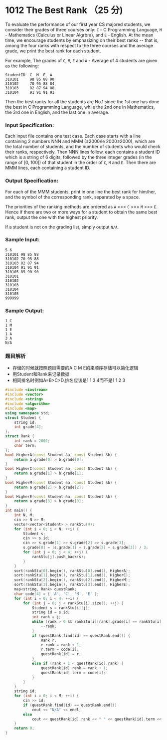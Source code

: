 # 1012 The Best Rank （25 分)

To evaluate the performance of our first year CS majored students, we consider their grades of three courses only: `C` \- C Programming Language, `M` \- Mathematics (Calculus or Linear Algrbra), and `E` \- English. At the mean time, we encourage students by emphasizing on their best ranks -- that is, among the four ranks with respect to the three courses and the average grade, we print the best rank for each student.

For example, The grades of `C`, `M`, `E` and `A` \- Average of 4 students are given as the following:

    StudentID  C  M  E  A
    310101     98 85 88 90
    310102     70 95 88 84
    310103     82 87 94 88
    310104     91 91 91 91
    

Then the best ranks for all the students are No.1 since the 1st one has done the best in C Programming Language, while the 2nd one in Mathematics, the 3rd one in English, and the last one in average.

### Input Specification:

Each input file contains one test case. Each case starts with a line containing 2 numbers NNN and MMM (≤2000\\le 2000≤2000), which are the total number of students, and the number of students who would check their ranks, respectively. Then NNN lines follow, each contains a student ID which is a string of 6 digits, followed by the three integer grades (in the range of \[0, 100\]) of that student in the order of `C`, `M` and `E`. Then there are MMM lines, each containing a student ID.

### Output Specification:

For each of the MMM students, print in one line the best rank for him/her, and the symbol of the corresponding rank, separated by a space.

The priorities of the ranking methods are ordered as `A` >>> `C` >>> `M` >>> `E`. Hence if there are two or more ways for a student to obtain the same best rank, output the one with the highest priority.

If a student is not on the grading list, simply output `N/A`.

### Sample Input:

    5 6
    310101 98 85 88
    310102 70 95 88
    310103 82 87 94
    310104 91 91 91
    310105 85 90 90
    310101
    310102
    310103
    310104
    310105
    999999
    

### Sample Output:

    1 C
    1 M
    1 E
    1 A
    3 A
    N/A

### 题目解析

- 存储的时候就按照题目需要的A C M E的来顺序存储可以简化逻辑
- 用Student和Rank来记录数据
- 相同排名时例如A=B>C>D,排名应该是1 1 3 4而不是1 1 2 3

```C++
#include <iostream>
#include <vector>
#include <string>
#include <algorithm>
#include <map>
using namespace std;
struct Student {
	string id;
	int grade[4];
};
struct Rank {
	int rank = 2002;
	char term;
};
bool HigherA(const Student &a, const Student &b) {
	return a.grade[0] > b.grade[0];
}
bool HigherC(const Student &a, const Student &b) {
	return a.grade[1] > b.grade[1];
}
bool HigherM(const Student &a, const Student &b) {
	return a.grade[2] > b.grade[2];
}
bool HigherE(const Student &a, const Student &b) {
	return a.grade[3] > b.grade[3];
}
int main() {
	int N, M;
	cin >> N >> M;
	vector<vector<Student> > rankStu(4);
	for (int i = 0; i < N; ++i) {
		Student s;
		cin >> s.id;
		cin >> s.grade[1] >> s.grade[2] >> s.grade[3];
		s.grade[0] = (s.grade[1] + s.grade[2] + s.grade[3]) / 3;
		for (int j = 0; j < 4; ++j) {
			rankStu[j].push_back(s);
		}
	}
	sort(rankStu[0].begin(), rankStu[0].end(), HigherA);
	sort(rankStu[1].begin(), rankStu[1].end(), HigherC);
	sort(rankStu[2].begin(), rankStu[2].end(), HigherM);
	sort(rankStu[3].begin(), rankStu[3].end(), HigherE);
	map<string, Rank> questRank;
	char code[4] = { 'A', 'C', 'M', 'E' };
	for (int i = 0; i < 4; ++i) {
		for (int j = 0; j < rankStu[i].size(); ++j) {
			Student s = rankStu[i][j];
			string id = s.id;
			int rank = j;
			while (rank > 0 && rankStu[i][rank].grade[i] == rankStu[i][rank - 1].grade[i]) {
				--rank;
			}
			if (questRank.find(id) == questRank.end()) {
				Rank r;
				r.rank = rank + 1;
				r.term = code[i];
				questRank[id] = r;
			}
			else if (rank + 1 < questRank[id].rank) {
				questRank[id].rank = rank + 1;
				questRank[id].term = code[i];
			}
		}
	}
	string id;
	for (int i = 0; i < M; ++i) {
		cin >> id;
		if (questRank.find(id) == questRank.end())
			cout << "N/A" << endl;
		else
			cout << questRank[id].rank << " " << questRank[id].term << endl;
	}
	return 0;
}
```